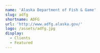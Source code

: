 ```yaml
---
name: 'Alaska Department of Fish & Game'
slug: adfg
shortname: ADFG
url: 'http://www.adfg.alaska.gov/'
logo: /assets/adfg.jpg
display:
  - Clients
  - Featured
---
```

